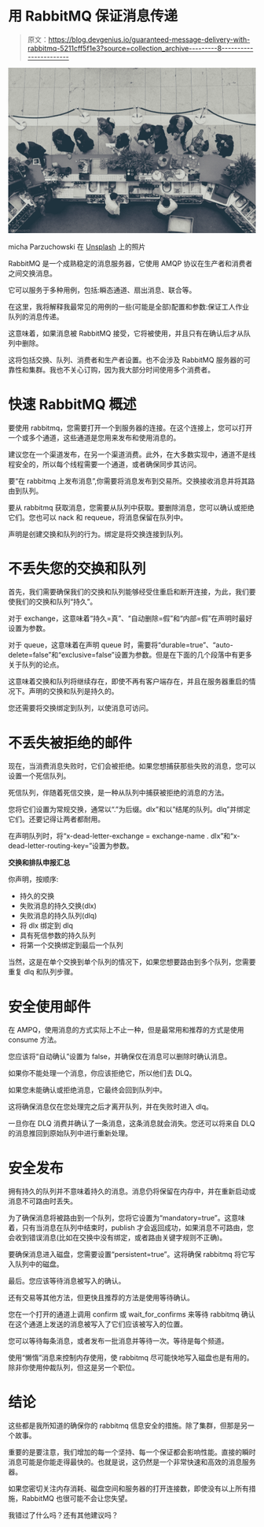 # 用 RabbitMQ 保证消息传递

> 原文：<https://blog.devgenius.io/guaranteed-message-delivery-with-rabbitmq-5211cff5f1e3?source=collection_archive---------8----------------------->

![](img/d9ff04c103a4dff3f32fa661a04248d7.png)

micha Parzuchowski 在 [Unsplash](https://unsplash.com?utm_source=medium&utm_medium=referral) 上的照片

RabbitMQ 是一个成熟稳定的消息服务器，它使用 AMQP 协议在生产者和消费者之间交换消息。

它可以服务于多种用例，包括:瞬态通道、扇出消息、联合等。

在这里，我将解释我最常见的用例的一些(可能是全部)配置和参数:保证工人作业队列的消息传递。

这意味着，如果消息被 RabbitMQ 接受，它将被使用，并且只有在确认后才从队列中删除。

这将包括交换、队列、消费者和生产者设置。也不会涉及 RabbitMQ 服务器的可靠性和集群。我也不关心订购，因为我大部分时间使用多个消费者。

# 快速 RabbitMQ 概述

要使用 rabbitmq，您需要打开一个到服务器的连接。在这个连接上，您可以打开一个或多个通道，这些通道是您用来发布和使用消息的。

建议您在一个渠道发布，在另一个渠道消费。此外，在大多数实现中，通道不是线程安全的，所以每个线程需要一个通道，或者确保同步其访问。

要“在 rabbitmq 上发布消息”,你需要将消息发布到交易所。交换接收消息并将其路由到队列。

要从 rabbitmq 获取消息，您需要从队列中获取。要删除消息，您可以确认或拒绝它们。您也可以 nack 和 requeue，将消息保留在队列中。

声明是创建交换和队列的行为。绑定是将交换连接到队列。

# 不丢失您的交换和队列

首先，我们需要确保我们的交换和队列能够经受住重启和断开连接，为此，我们要使我们的交换和队列“持久”。

对于 exchange，这意味着“持久=真”、“自动删除=假”和“内部=假”在声明时最好设置为参数。

对于 queue，这意味着在声明 queue 时，需要将“durable=true”、“auto-delete=false”和“exclusive=false”设置为参数。但是在下面的几个段落中有更多关于队列的论点。

这意味着交换和队列将继续存在，即使不再有客户端存在，并且在服务器重启的情况下。声明的交换和队列是持久的。

您还需要将交换绑定到队列，以使消息可访问。

# 不丢失被拒绝的邮件

现在，当消费消息失败时，它们会被拒绝。如果您想捕获那些失败的消息，您可以设置一个死信队列。

死信队列，伴随着死信交换，是一种从队列中捕获被拒绝的消息的方法。

您将它们设置为常规交换，通常以“.”为后缀。dlx”和以”结尾的队列。dlq”并绑定它们。还要记得让两者都耐用。

在声明队列时，将“x-dead-letter-exchange = exchange-name . dlx”和“x-dead-letter-routing-key=”设置为参数。

**交换和排队申报汇总**

你声明，按顺序:

*   持久的交换
*   失败消息的持久交换(dlx)
*   失败消息的持久队列(dlq)
*   将 dlx 绑定到 dlq
*   具有死信参数的持久队列
*   将第一个交换绑定到最后一个队列

当然，这是在单个交换到单个队列的情况下，如果您想要路由到多个队列，您需要重复 dlq 和队列步骤。

# 安全使用邮件

在 AMPQ，使用消息的方式实际上不止一种，但是最常用和推荐的方式是使用 consume 方法。

您应该将“自动确认”设置为 false，并确保仅在消息可以删除时确认消息。

如果你不能处理一个消息，你应该拒绝它，所以他们去 DLQ。

如果您未能确认或拒绝消息，它最终会回到队列中。

这将确保消息仅在您处理完之后才离开队列，并在失败时进入 dlq。

一旦你在 DLQ 消费并确认了一条消息，这条消息就会消失。您还可以将来自 DLQ 的消息推回到原始队列中进行重新处理。

# 安全发布

拥有持久的队列并不意味着持久的消息。消息仍将保留在内存中，并在重新启动或消息不可路由时丢失。

为了确保消息将被路由到一个队列，您将它设置为“mandatory=true”。这意味着，只有当消息在队列中结束时，publish 才会返回成功，如果消息不可路由，您会收到错误消息(比如在交换中没有绑定，或者路由关键字规则不正确)。

要确保消息进入磁盘，您需要设置“persistent=true”。这将确保 rabbitmq 将它写入队列中的磁盘。

最后。您应该等待消息被写入的确认。

还有交易等其他方法，但更快且推荐的方法是使用等待确认。

您在一个打开的通道上调用 confirm 或 wait_for_confirms 来等待 rabbitmq 确认在这个通道上发送的消息被写入了它们应该被写入的位置。

您可以等待每条消息，或者发布一批消息并等待一次。等待是每个频道。

使用“懒惰”消息来控制内存使用，使 rabbitmq 尽可能快地写入磁盘也是有用的。除非你使用仲裁队列，但这是另一个职位。

# 结论

这些都是我所知道的确保你的 rabbitmq 信息安全的措施。除了集群，但那是另一个故事。

重要的是要注意，我们增加的每一个坚持、每一个保证都会影响性能。直接的瞬时消息可能是你能走得最快的。也就是说，这仍然是一个非常快速和高效的消息服务器。

如果您密切关注内存消耗、磁盘空间和服务器的打开连接数，即使没有以上所有措施，RabbitMQ 也很可能不会让您失望。

我错过了什么吗？还有其他建议吗？